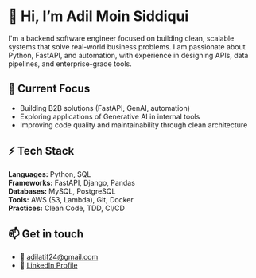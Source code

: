 # 👋 Hi, I’m Adil Moin Siddiqui

I'm a backend software engineer focused on building clean, scalable systems that solve real-world business problems. I am passionate about Python, FastAPI, and automation, with experience in designing APIs, data pipelines, and enterprise-grade tools.  

## 🚀 Current Focus
- Building B2B solutions (FastAPI, GenAI, automation)
- Exploring applications of Generative AI in internal tools
- Improving code quality and maintainability through clean architecture

## ⚡ Tech Stack
**Languages:** Python, SQL  
**Frameworks:** FastAPI, Django, Pandas  
**Databases:** MySQL, PostgreSQL  
**Tools:** AWS (S3, Lambda), Git, Docker  
**Practices:** Clean Code, TDD, CI/CD  

## 📫 Get in touch
- 📧 adilatif24@gmail.com
- 💼 [LinkedIn Profile](https://www.linkedin.com/in/adil-siddiqui-3829131b3/)

